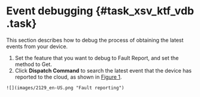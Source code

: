 # Event debugging {#task_xsv_ktf_vdb .task}

This section describes how to debug the process of obtaining the latest events from your device.

1.   Set the feature that you want to debug to Fault Report, and set the method to Get. 
2.   Click **Dispatch Command** to search the latest event that the device has reported to the cloud, as shown in [Figure 1](#fig_hl4_4hj_vdb). 

    ![](images/2129_en-US.png "Fault reporting")


